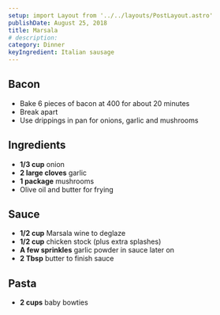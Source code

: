 ```yaml
---
setup: import Layout from '../../layouts/PostLayout.astro'
publishDate: August 25, 2018
title: Marsala
# description:
category: Dinner
keyIngredient: Italian sausage
---
```


## Bacon
- Bake 6 pieces of bacon at 400 for about 20 minutes
- Break apart
- Use drippings in pan for onions, garlic and mushrooms

## Ingredients
- **1/3 cup** onion
- **2 large cloves** garlic
- **1 package** mushrooms
- Olive oil and butter for frying

## Sauce
- **1/2 cup** Marsala wine to deglaze
- **1/2 cup** chicken stock (plus extra splashes)
- **A few sprinkles** garlic powder in sauce later on
- **2 Tbsp** butter to finish sauce

## Pasta
- **2 cups** baby bowties
